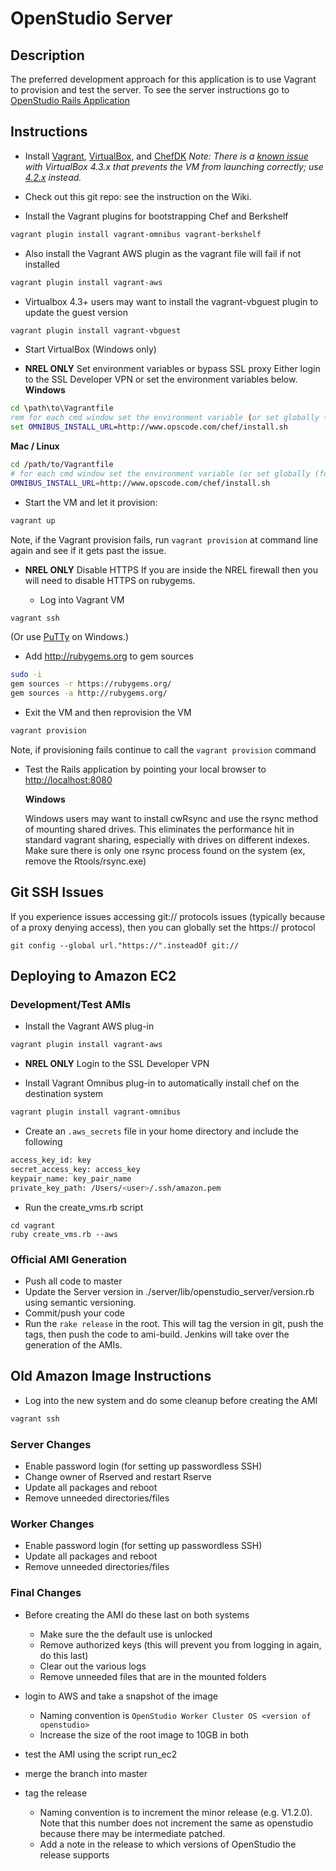 # OpenStudio Server

## Description
The preferred development approach for this application is to use Vagrant to provision and test the server.  To see the server instructions go to [OpenStudio Rails Application](./openstudio-server/README.md)

## Instructions

- Install [Vagrant], [VirtualBox], and [ChefDK]
  *Note: There is a [known issue](https://github.com/mitchellh/vagrant/issues/2392) with VirtualBox 4.3.x that prevents the VM from launching correctly; use [4.2.x](https://www.virtualbox.org/wiki/Download_Old_Builds_4_2) instead.*
 
[Vagrant]: http://www.vagrantup.com/ "Vagrant"
[VirtualBox]: https://www.virtualbox.org/ "VirtualBox"
[ChefDK]: https://downloads.getchef.com/chef-dk/ "ChefDK"

- Check out this git repo: see the instruction on the Wiki.  

- Install the Vagrant plugins for bootstrapping Chef and Berkshelf

```sh
vagrant plugin install vagrant-omnibus vagrant-berkshelf
```

- Also install the Vagrant AWS plugin as the vagrant file will fail if not installed

```sh
vagrant plugin install vagrant-aws
```

- Virtualbox 4.3+ users may want to install the vagrant-vbguest plugin to update the guest version

```sh
vagrant plugin install vagrant-vbguest
```

- Start VirtualBox (Windows only)

- **NREL ONLY** Set environment variables or bypass SSL proxy
Either login to the SSL Developer VPN or set the environment variables below.
  **Windows**  
```bat
cd \path\to\Vagrantfile
rem for each cmd window set the environment variable (or set globally (for NREL only)
set OMNIBUS_INSTALL_URL=http://www.opscode.com/chef/install.sh

```
  **Mac / Linux**  
```sh
cd /path/to/Vagrantfile
# for each cmd window set the environment variable (or set globally (for NREL only)
OMNIBUS_INSTALL_URL=http://www.opscode.com/chef/install.sh
```

- Start the VM and let it provision:  
```sh
vagrant up
```
  Note, if the Vagrant provision fails, run `vagrant provision` at command line again and see if it gets past the issue.

- **NREL ONLY** Disable HTTPS
If you are inside the NREL firewall then you will need to disable HTTPS on rubygems.

  - Log into Vagrant VM  

```sh
vagrant ssh
```

  (Or use [PuTTy](http://stackoverflow.com/questions/9885108/ssh-to-vagrant-box-in-windows) on Windows.)

- Add http://rubygems.org to gem sources

```sh
sudo -i
gem sources -r https://rubygems.org/
gem sources -a http://rubygems.org/
```

- Exit the VM and then reprovision the VM

```sh
vagrant provision
```

  Note, if provisioning fails continue to call the `vagrant provision` command

- Test the Rails application by pointing your local browser to [http://localhost:8080](http://localhost:8080)


  **Windows**  

  Windows users may want to install cwRsync and use the rsync method of mounting shared drives.
  This eliminates the performance hit in standard vagrant sharing, especially with drives on different indexes.
  Make sure there is only one rsync process found on the system (ex, remove the Rtools/rsync.exe)

## Git SSH Issues

If you experience issues accessing git:// protocols issues (typically because of a proxy denying access), then you can globally set the https:// protocol

```
git config --global url."https://".insteadOf git://
```

## Deploying to Amazon EC2

### Development/Test AMIs

- Install the Vagrant AWS plug-in

```sh
vagrant plugin install vagrant-aws
```

- **NREL ONLY** Login to the SSL Developer VPN

- Install Vagrant Omnibus plug-in to automatically install chef on the destination system

```sh
vagrant plugin install vagrant-omnibus
```

- Create an `.aws_secrets` file in your home directory and include the following

```sh
access_key_id: key
secret_access_key: access_key
keypair_name: key_pair_name
private_key_path: /Users/<user>/.ssh/amazon.pem
```

- Run the create_vms.rb script

```
cd vagrant
ruby create_vms.rb --aws
```

### Official AMI Generation

- Push all code to master
- Update the Server version in ./server/lib/openstudio_server/version.rb using semantic versioning.
- Commit/push your code
- Run the `rake release` in the root.
  This will tag the version in git, push the tags, then push the code to ami-build.  Jenkins will take over the generation of the AMIs.


## Old Amazon Image Instructions


- Log into the new system and do some cleanup before creating the AMI

```sh
vagrant ssh
```

### Server Changes
  + Enable password login (for setting up passwordless SSH)
  + Change owner of Rserved and restart Rserve
  + Update all packages and reboot
  + Remove unneeded directories/files


### Worker Changes
  + Enable password login (for setting up passwordless SSH)
  + Update all packages and reboot
  + Remove unneeded directories/files


### Final Changes
- Before creating the AMI do these last on both systems
  + Make sure the the default use is unlocked
  + Remove authorized keys (this will prevent you from logging in again, do this last)
  + Clear out the various logs
  + Remove unneeded files that are in the mounted folders

- login to AWS and take a snapshot of the image
  + Naming convention is `OpenStudio Worker Cluster OS <version of openstudio>`
  + Increase the size of the root image to 10GB in both

- test the AMI using the script run_ec2
- merge the branch into master
- tag the release
  + Naming convention is to increment the minor release (e.g. V1.2.0).  Note that this number does not increment the same as openstudio because there may be intermediate patched.
  + Add a note in the release to which versions of OpenStudio the release supports
